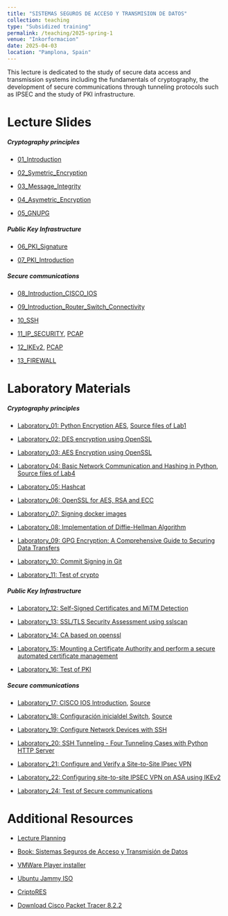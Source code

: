 ```yaml
---
title: "SISTEMAS SEGUROS DE ACCESO Y TRANSMISION DE DATOS"
collection: teaching
type: "Subsidized training"
permalink: /teaching/2025-spring-1
venue: "Inkorformacion"
date: 2025-04-03
location: "Pamplona, Spain"
---
```


This lecture is dedicated to the study of secure data access and transmission systems including the fundamentals of cryptography, the development of secure communications through tunneling protocols such as IPSEC and the study of PKI infrastructure.

Lecture Slides
======

##### Cryptography principles

- [01_Introduction](https://sfl0r3nz05.github.io/files/slides/01_INTRODUCTION.pdf)

- [02_Symetric_Encryption](https://sfl0r3nz05.github.io/files/slides/02_SYMETRIC_ENCRYPTION.pdf)

- [03_Message_Integrity](https://sfl0r3nz05.github.io/files/slides/03_MESSAGE_INTEGRITY.pdf)

- [04_Asymetric_Encryption](https://sfl0r3nz05.github.io/files/slides/04_ASYMETRIC_ENCRYPTION.pdf)

- [05_GNUPG](https://sfl0r3nz05.github.io/files/slides/05_GNUPG.pdf)

##### Public Key Infrastructure

- [06_PKI_Signature](https://sfl0r3nz05.github.io/files/slides/06_LA_FIRMA_PKI.pdf)

- [07_PKI_Introduction](https://sfl0r3nz05.github.io/files/slides/07_PKI_Introduction.pdf)

##### Secure communications

- [08_Introduction_CISCO_IOS](https://youtu.be/klcpoWUwj2w?feature=shared)

- [09_Introduction_Router_Switch_Connectivity](https://youtu.be/GkS8bk2UX6g?feature=shared)

- [10_SSH](https://sfl0r3nz05.github.io/files/slides/10_SSH.pdf)

- [11_IP_SECURITY](https://sfl0r3nz05.github.io/files/slides/11_IP_SECURITY.pdf), [PCAP](https://sfl0r3nz05.github.io/files/resources/11_IKEv1.pcap)

- [12_IKEv2](https://sfl0r3nz05.github.io/files/slides/12_IKEv2.pdf), [PCAP](https://sfl0r3nz05.github.io/files/resources/12_IKEv2.pcap)

- [13_FIREWALL](https://sfl0r3nz05.github.io/files/slides/13_FIREWALL.pdf)

Laboratory Materials
======

##### Cryptography principles

- [Laboratory_01: Python Encryption AES](https://sfl0r3nz05.github.io/files/labs/Laboratory_01.pdf), [Source files of Lab1](https://github.com/sfl0r3nz05/Lectures_Lab/tree/master/Secure_Access_Systems_and_Data_Transmission/lab1/lab1.md)

- [Laboratory_02: DES encryption using OpenSSL](https://sfl0r3nz05.github.io/files/labs/Laboratory_02.pdf)

- [Laboratory_03: AES Encryption using OpenSSL](https://sfl0r3nz05.github.io/files/labs/Laboratory_03.pdf)

- [Laboratory_04: Basic Network Communication and Hashing in Python](https://sfl0r3nz05.github.io/files/labs/Laboratory_04.pdf), [Source files of Lab4](https://github.com/sfl0r3nz05/Lectures_Lab/tree/master/Secure_Access_Systems_and_Data_Transmission/lab4/lab4.md)

- [Laboratory_05: Hashcat](https://sfl0r3nz05.github.io/files/labs/Laboratory_05.pdf)

- [Laboratory_06: OpenSSL for AES, RSA and ECC](https://sfl0r3nz05.github.io/files/labs/Laboratory_06.pdf)

- [Laboratory_07: Signing docker images](https://sfl0r3nz05.github.io/files/labs/Laboratory_07.pdf)

- [Laboratory_08: Implementation of Diffie-Hellman Algorithm](https://sfl0r3nz05.github.io/files/labs/Laboratory_08.pdf)

- [Laboratory_09: GPG Encryption: A Comprehensive Guide to Securing Data Transfers](https://sfl0r3nz05.github.io/files/labs/Laboratory_09.pdf)

- [Laboratory_10: Commit Signing in Git](https://sfl0r3nz05.github.io/files/labs/Laboratory_10.pdf)

- [Laboratory_11: Test of crypto](https://forms.gle/TQnMCPsZ6xFjfWre7)

##### Public Key Infrastructure

- [Laboratory_12: Self-Signed Certificates and MiTM Detection](https://sfl0r3nz05.github.io/files/labs/Laboratory_12.pdf)

- [Laboratory_13: SSL/TLS Security Assessment using sslscan](https://sfl0r3nz05.github.io/files/labs/Laboratory_13.pdf)

- [Laboratory_14: CA based on openssl](https://sfl0r3nz05.github.io/files/labs/Laboratory_14.pdf)

- [Laboratory_15: Mounting a Certificate Authority and perform a secure automated certificate management](https://sfl0r3nz05.github.io/files/labs/Laboratory_15.pdf)

- [Laboratory_16: Test of PKI](https://forms.gle/LVDBiT5PNovznpWQA)

##### Secure communications

- [Laboratory_17: CISCO IOS Introduction](https://sfl0r3nz05.github.io/files/labs/Laboratory_17.pdf), [Source](https://sfl0r3nz05.github.io/files/labs/01_Navegando_en_el_IOS.pka)

- [Laboratory_18: Configuración inicialdel Switch](https://sfl0r3nz05.github.io/files/labs/Laboratory_18.pdf), [Source](https://sfl0r3nz05.github.io/files/labs/02_Configuración_inicial_del_Switch.pka)

- [Laboratory_19: Configure Network Devices with SSH](https://sfl0r3nz05.github.io/files/labs/Laboratory_19.pdf)

- [Laboratory_20: SSH Tunneling - Four Tunneling Cases with Python HTTP Server](https://sfl0r3nz05.github.io/files/labs/Laboratory_20.pdf)

- [Laboratory_21: Configure and Verify a Site-to-Site IPsec VPN](https://sfl0r3nz05.github.io/files/labs/Laboratory_21.pdf)

- [Laboratory_22: Configuring site-to-site IPSEC VPN on ASA using IKEv2](https://sfl0r3nz05.github.io/files/labs/Laboratory_22.pdf)

- [Laboratory_24: Test of Secure communications](https://forms.gle/581qbzuNMuygpDw86)

Additional Resources
======

- [Lecture Planning](https://sfl0r3nz05.github.io/files/resources/planning.pdf)

- [Book: Sistemas Seguros de Acceso y Transmisión de Datos](https://sfl0r3nz05.github.io/files/resources/Sistemas_Seguros_de_Acceso_y_Trans._de_Datos_(MF0489_3).pdf)

- [VMWare Player installer](https://www.techspot.com/downloads/1969-vmware-player.html)

- [Ubuntu Jammy ISO](https://releases.ubuntu.com/jammy)

- [CriptoRES](https://sfl0r3nz05.github.io/files/resources/CriptoRES.zip)

- [Download Cisco Packet Tracer 8.2.2](https://www.netacad.com/resources/lab-downloads?courseLang=en-US)
